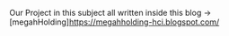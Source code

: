 Our Project in this subject all written inside this blog -> [megahHolding]https://megahholding-hci.blogspot.com/

